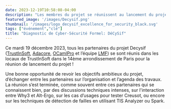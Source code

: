 ```yaml
---
date: 2023-12-19T10:58:08-04:00
description: "Les membres du projet se réunissent au lancement du projet !"
featured_image: '/images/Decysif.png'
thumbnail: '/images/logo_decysif_excellence_for_security_black.svg'
tags: ["événement","clé"]
title: "Diagnostic de Cyber-Sécurité Formel: DéCySif"
---
```


Ce mardi 19 décembre 2023, tous les partenaires du projet Decysif
([TrustInSoft](https://trust-in-soft.com/),
[Adacore](https://www.adacore.com/), [OCamlPro](https://www.ocamlpro.com) et
l’équipe [LMF](https://lmf.cnrs.fr/)) se sont réunis dans les locaux de
TrustInSoft dans le 14ème arrondissement de Paris pour la réunion de lancement
du projet !

Une bonne opportunité de revoir les objectifs ambitieux du projet, d’échanger
entre les partenaires sur l’organisation et l’agenda des travaux. La réunion
s’est terminée, comme souvent entre ces partenaires qui se connaissent bien,
par des discussions techniques intenses, sur l'interaction entre Why3 et
Alt-Ergo, sur les cas d’usages pour tester Creusot, ou encore sur les
techniques de détection de failles en utilisant TIS Analyzer ou Spark.

